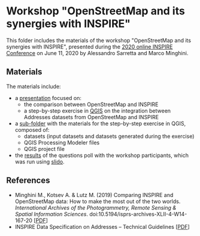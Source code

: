 # Workshop "OpenStreetMap and its synergies with INSPIRE"

This folder includes the materials of the workshop "OpenStreetMap and its synergies with INSPIRE", presented during the [2020 online INSPIRE Conference](https://inspire.ec.europa.eu/conference2020) on June 11, 2020 by Alessandro Sarretta and Marco Minghini.

## Materials

The materials include:
* a [presentation](./presentation_OSM-INSPIRE.pdf) focused on:
  * the comparison between OpenStreetMap and INSPIRE
  * a step-by-step exercise in [QGIS](https://www.qgis.org) on the integration between Addresses datasets from OpenStreetMap and INSPIRE
* a [sub-folder](./step-by-step-exercise) with the materials for the step-by-step exercise in QGIS, composed of:
  * datasets (input datasets and datasets generated during the exercise)
  * QGIS Processing Modeler files
  * QGIS project file
* the [results](./poll-results_slido_OSM-INSPIRE.pdf) of the questions poll with the workshop participants, which was run using [slido](https://www.sli.do/).

## References

* Minghini M., Kotsev A. & Lutz M. (2019) Comparing INSPIRE and OpenStreetMap data: How to make the most out of the two worlds. _International Archives of the Photogrammetry, Remote Sensing & Spatial Information Sciences_. doi:10.5194/isprs-archives-XLII-4-W14-167-20 [[PDF](https://www.int-arch-photogramm-remote-sens-spatial-inf-sci.net/XLII-4-W14/167/2019/isprs-archives-XLII-4-W14-167-2019.pdf)]
* INSPIRE Data Specification on Addresses – Technical Guidelines [[PDF](https://inspire.ec.europa.eu/file/1728/download?token=K1Jh4B5h)]
